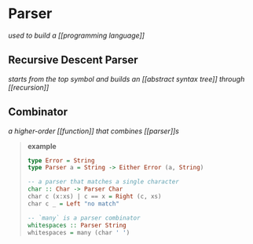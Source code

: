 # Parser

_used to build a [[programming language]]_

## Recursive Descent Parser

_starts from the top symbol and builds an [[abstract syntax tree]] through [[recursion]]_

## Combinator

_a higher-order [[function]] that combines [[parser]]s_

> **example**
>
> ```haskell
> type Error = String
> type Parser a = String -> Either Error (a, String)
>
> -- a parser that matches a single character
> char :: Char -> Parser Char
> char c (x:xs) | c == x = Right (c, xs)
> char c _ = Left "no match"
>
> -- `many` is a parser combinator
> whitespaces :: Parser String
> whitespaces = many (char ' ')
> ```
